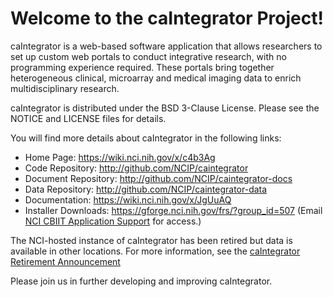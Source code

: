 Welcome to the caIntegrator Project!
==============================

caIntegrator is a web-based software application that allows researchers to set up custom web portals to conduct integrative research, with no  programming experience required. 
These portals bring together heterogeneous clinical, microarray and medical imaging data to enrich multidisciplinary research.

caIntegrator is distributed under the BSD 3-Clause License.
Please see the NOTICE and LICENSE files for details.

You will find more details about caIntegrator in the following links:

 * Home Page: https://wiki.nci.nih.gov/x/c4b3Ag 
 * Code Repository: http://github.com/NCIP/caintegrator
 * Document Repository: http://github.com/NCIP/caintegrator-docs
 * Data Repository: http://github.com/NCIP/caintegrator-data
 * Documentation: https://wiki.nci.nih.gov/x/JgUuAQ 
 * Installer Downloads: https://gforge.nci.nih.gov/frs/?group_id=507 (Email [NCI CBIIT Application Support](mailto:ncicbiit@mail.nih.gov) for access.)

The NCI-hosted instance of caIntegrator has been retired but data is available in other locations. For more information, see the [caIntegrator Retirement Announcement](https://wiki.nci.nih.gov/display/caIntegrator/caIntegrator+Retirement+Announcement)

Please join us in further developing and improving caIntegrator.
